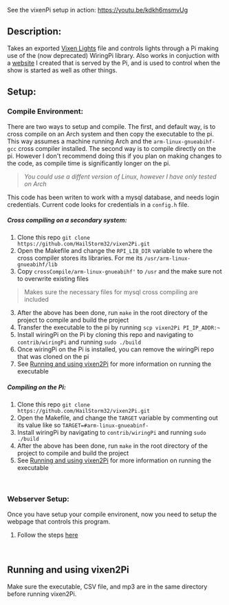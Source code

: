See the vixenPi setup in action: <a href="https://youtu.be/kdkh6msmvUg">https://youtu.be/kdkh6msmvUg</a>

## Description:
Takes an exported <a href="http://www.vixenlights.com/downloads/vixen-3-downloads/">Vixen Lights</a> file and controls lights through a Pi making use of the (now deprecated) WiringPi library. Also works in conjuction with a  <a href="https://github.com/HailStorm32/lightshow-site">website</a> I created that is served by the Pi, and is used to control when the show is started as well as other things.


## Setup:


### Compile Environment: 
There are two ways to setup and compile. The first, and default way, is to cross compile on an Arch system and then copy the executable to the pi. This way assumes a machine running Arch and the `arm-linux-gnueabihf-gcc` cross compiler installed. The second way is to compile directly on the pi. However I don't recommend doing this if you plan on making changes to the code, as compile time is significantly longer on the pi.
><i>You could use a diffent version of Linux, however I have only tested on Arch</i>

This code has been writen to work with a mysql database, and needs login credentials. Current code looks for credentials in a `config.h` file.

##### Cross compiling on a secondary system:

1. Clone this repo `git clone https://github.com/HailStorm32/vixen2Pi.git`
2. Open the Makefile and change the `RPI_LIB_DIR` variable to where the cross compiler stores its libraries. For me its `/usr/arm-linux-gnueabihf/lib` 
3. Copy `crossCompile/arm-linux-gnueabihf'` to `/usr` and the make sure not to overwrite existing files
>Makes sure the necessary files for mysql cross compiling are included
3. After the above has been done, run `make` in the root directory of the project to compile and build the project
4. Transfer the executable to the pi by running `scp vixen2Pi PI_IP_ADDR:~`
5. Install wiringPi on the Pi by cloning this repo and navigating to `contrib/wiringPi` and running `sudo ./build`
6. Once wiringPi on the Pi is installed, you can remove the wiringPi repo that was cloned on the pi
7. See <a href="https://github.com/HailStorm32/vixen2Pi#running-and-using-vixen2Pi">Running and using vixen2Pi</a> for more information on running the executable

##### Compiling on the Pi:

1. Clone this repo `git clone https://github.com/HailStorm32/vixen2Pi.git`
4. Open the Makefile, and change the `TARGET` variable by commenting out its value like so `TARGET=#arm-linux-gnueabinf-`
5. Install wiringPi by navigating to `contrib/wiringPi` and running `sudo ./build`
6. After the above has been done, run `make` in the root directory of the project to compile and build the project
7. See <a href="https://github.com/HailStorm32/vixen2Pi#running-and-using-vixen2Pi">Running and using vixen2Pi</a> for more information on running the executable

<br>

### Webserver Setup:
Once you have setup your compile environent, now you need to setup the webpage that controls this program.
1. Follow the steps <a href="https://github.com/HailStorm32/lightshow-site">here</a>


<br>


## Running and using vixen2Pi

Make sure the executable, CSV file, and mp3 are in the same directory before running vixen2Pi.

